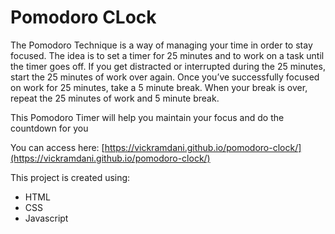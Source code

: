 # Pomodoro CLock

The Pomodoro Technique is a way of managing your time in order to stay focused. The idea is to set a timer for 25 minutes and to work on a task until the timer goes off. If you get distracted or interrupted during the 25 minutes, start the 25 minutes of work over again. Once you’ve successfully focused on work for 25 minutes, take a 5 minute break. When your break is over, repeat the 25 minutes of work and 5 minute break. 

This Pomodoro Timer will help you maintain your focus and do the countdown for you

You can access here:
[https://vickramdani.github.io/pomodoro-clock/](https://vickramdani.github.io/pomodoro-clock/)

This project is created using:
* HTML
* CSS
* Javascript
